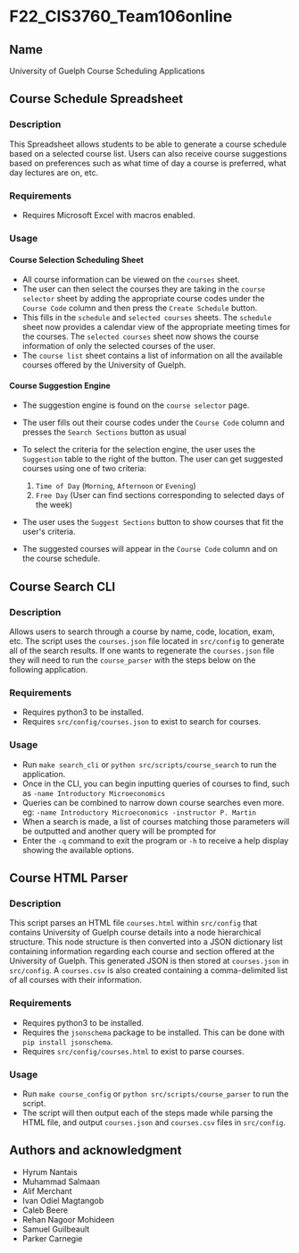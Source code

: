 # F22_CIS3760_Team106online

## Name

University of Guelph Course Scheduling Applications


## Course Schedule Spreadsheet

### Description

This Spreadsheet allows students to be able to generate a course schedule based on a selected course list.
Users can also receive course suggestions based on preferences such as what time of day a course is preferred, what day lectures are on, etc.

### Requirements
- Requires Microsoft Excel with macros enabled.

### Usage

#### Course Selection Scheduling Sheet
- All course information can be viewed on the `courses` sheet.
- The user can then select the courses they are taking in the `course selector` sheet by adding the appropriate course codes under the `Course Code` column and then press the `Create Schedule` button.
- This fills in the `schedule` and `selected courses` sheets. The `schedule` sheet now provides a calendar view of the appropriate meeting times for the courses. The `selected courses` sheet now shows the course information of only the selected courses of the user.
- The `course list` sheet contains a list of information on all the available courses offered by the University of Guelph.

#### Course Suggestion Engine
- The suggestion engine is found on the `course selector` page.
- The user fills out their course codes under the `Course Code` column and presses the `Search Sections` button as usual
- To select the criteria for the selection engine, the user uses the `Suggestion` table to the right of the button. The user can get suggested courses using one of two criteria:

     1. `Time of Day` (`Morning`, `Afternoon` or `Evening`)
     2. `Free Day` (User can find sections corresponding to selected days of the week)
- The user uses the `Suggest Sections` button to show courses that fit the user's criteria.
- The suggested courses will appear in the `Course Code` column and on the course schedule.


## Course Search CLI

### Description

Allows users to search through a course by name, code, location, exam, etc.
The script uses the `courses.json` file located in `src/config` to generate all of the search results.
If one wants to regenerate the `courses.json` file they will need to run the `course_parser` with the steps below on the following application.

### Requirements
- Requires python3 to be installed.
- Requires `src/config/courses.json` to exist to search for courses.

### Usage
- Run `make search_cli` or `python src/scripts/course_search` to run the application.
- Once in the CLI, you can begin inputting queries of courses to find, such as `-name Introductory Microeconomics` 
- Queries can be combined to narrow down course searches even more. eg: `-name Introductory Microeconomics -instructor P. Martin`
- When a search is made, a list of courses matching those parameters will be outputted and another query will be prompted for
- Enter the `-q` command to exit the program or `-h` to receive a help display showing the available options.


## Course HTML Parser 

### Description

This script parses an HTML file `courses.html` within `src/config` that contains University of Guelph course details into a node hierarchical structure.
This node structure is then converted into a JSON dictionary list containing information regarding each course and section offered at the University of Guelph.
This generated JSON is then stored at `courses.json` in `src/config`.
A `courses.csv` is also created containing a comma-delimited list of all courses with their information.

### Requirements
- Requires python3 to be installed.
- Requires the `jsonschema` package to be installed. This can be done with `pip install jsonschema`.
- Requires `src/config/courses.html` to exist to parse courses.

### Usage
- Run `make course_config` or `python src/scripts/course_parser` to run the script.
- The script will then output each of the steps made while parsing the HTML file, and output `courses.json` and `courses.csv` files in `src/config`.


## Authors and acknowledgment
- Hyrum Nantais
- Muhammad Salmaan
- Alif Merchant
- Ivan Odiel Magtangob
- Caleb Beere
- Rehan Nagoor Mohideen
- Samuel Guilbeault
- Parker Carnegie
